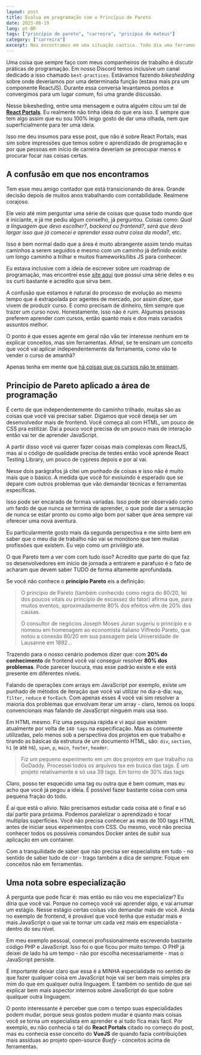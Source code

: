 ```yaml
---
layout: post
title: Evolua em programação com o Princípio de Pareto
date: 2023-06-19
lang: pt-BR
tags: ["princípio de pareto", "carreira", "pricípio de mateus"]
category: ["carreira"]
excerpt: Nos encontramos em uma situação caótica. Todo dia uma ferramenta ou técnica nova que precisamos assimilar. Se organizar para aprender em meio a esse caos pode ser bem complicado, sobretudo quando estamos coma visão errada sobre o aprendizado. Nesse post vamos diminuir o caos e por a cabeça no lugar para aprender bem e de forma consistente.
---
```


Uma coisa que sempre faço com meus companheiros de trabalho é discutir práticas de programação. Em nosso Discord temos inclusive um canal dedicado a isso chamado `best-practices`. Estávamos fazendo _bikeshedding_ sobre onde deveríamos por uma determinada função (estava mais pra um componente ReactJS). Durante essa conversa levantamos pontos e convergimos para um lugar comum, foi uma grande discussão.

Nesse bikesheding, entre uma mensagem e outra alguém citou um tal de <a target="_blank" href="https://react.dev/reference/react-dom/createPortal">**React Portals**</a>. Eu realmente não tinha ideia do que era isso. E sempre que tem algo assim que eu sou 100% leigo gosto de dar uma olhada, nem que superficialmente para ter uma ideia.

Isso me deu insumos para esse post, que não é sobre React Portals, mas sim sobre impressões que temos sobre o aprendizado de programação e por que pessoas em início de carreira deveriam se preocupar menos e procurar focar nas coisas certas.

## A confusão em que nos encontramos

Tem esse meu amigo contador que está transicionando de área. Grande decisão depois de muitos anos trabalhando com
contabilidade. Realmene corajoso.

Ele veio até mim perguntar uma série de coisas que quase todo mundo que é iniciante, e já me pediu algum conselho,  já
perguntou. Coisas como: _Qual a linguagem que devo escolher?_, _backend ou frontend?_, _será que devo largar isso que já
comecei e aprender essa outra coisa da moda?_, etc.

Isso é bem normal dado que a área é muito abrangente assim tendo muitas caminhos a serem seguidos e mesmo com um
caminho já definido existe um longo caminho a trilhar e muitos frameworks/libs JS para conhecer.

Eu estava inclusive com a ideia de escrever sobre um roadmap de programação, mas encontrei esse <a target="_blank" href="https://roadmap.sh/">site aqui</a> que
possui uma série deles e eu os curti bastante e acredito que sirva bem.

A confusão que estamos é natural do processo de evolução ao mesmo tempo que é extrapolada por agentes de mercado, por
assim dizer, que vivem de produzir curso. E como precisam de dinheiro, têm sempre que trazer um curso novo.
Honestamente, isso não é ruim. Algumas pessoas preferem aprender com cursos, então quanto mais e dos mais variados
assuntos melhor.

O ponto é que esses agente em geral não vão ter interesse nenhum em te explicar conceitos, mas sim ferramentas. Afinal,
se te ensinam um conceito que você vai aplicar independentemente da ferramenta, como vão te vender o curso de amanhã?

Apenas tenha em mente que <a target="_blank" href="https://codesilva.github.io/carreira/cursos/linguagens%20de%20programa%C3%A7%C3%A3o/2023/07/08/qualidades-que-os-cursos-deveriam-ter.html">há coisas que os cursos não te ensinam</a>.

## Princípio de Pareto aplicado a área de programação

É certo de que independentemente do caminho trilhado, muitas são as coisas que você vai precisar saber. Digamos que você
deseja ser um desenvolvedor mais de frontend. Você começa ali com HTML, um pouco de CSS pra estilizar. Daí a pouco você
precisa de um pouco mais de interação então vai ter de aprender JavaScript.

A partir disso você vai querer fazer coisas mais complexas com ReactJS, mas aí o código de qualidade precisa de testes
então você aprende React Testing Library, um pouco de cypress depois e por aí vai.

Nesse dois parágrafos já citei um punhado de coisas e isso não é muito mais que o básico. A medida que você for
evoluindo é esperado que se depare com outros problemas que vão demandar técnicas e ferramentas específicas.

Isso pode ser encarado de formas variadas. Isso pode ser observado como um fardo de que nunca se termina de aprender,
o que pode dar a sensação de nunca se estar pronto ou como algo bom por saber que área sempre vai oferecer uma nova aventura.

Eu particularmente gosto mais da segunda perspectiva e me sinto bem em saber que o meu dia de trabalho não vai se
monótono que tem muitas profissões que existem. Eu vejo como um privilégio até.

O que Pareto tem a ver com com tudo isso? Acredito que parte do que faz os desenvolvedores em início de jornada
a entrarem e parafuso é o fato de acharam que devem saber TUDO de forma altamente aprofundada.

Se você não conhece o **princípio Pareto** eis a definição:

> O princípio de Pareto (também conhecido como regra do 80/20, lei dos poucos vitais ou princípio de escassez do fator) afirma que, para muitos eventos, aproximadamente 80% dos efeitos vêm de 20% das causas.
>
>
> O consultor de negócios Joseph Moses Juran sugeriu o princípio e o nomeou em homenagem ao economista italiano Vilfredo Pareto, que notou a conexão 80/20 em sua passagem pela Universidade de Lausanne em 1892...

Trazendo para o nosso cenário podemos dizer que: com **20% do conhecimento** de frontend você vai conseguir resolver **80% dos problemas**. Pode parecer loucura, mas esse padrão existe e ele está presente em diferentes níveis.

Falando de operações com arrays em JavaScript por exemplo, existe um punhado de métodos de iteração que você vai utilizar
no dia-a-dia: `map`, `filter`, `reduce` e `forEach`. Com apenas esses 4 você vai sim resolver a maioria dos problemas
que envolvam iterar um array - claro, temos os loops convencionais mas falando de JavaScript ninguém mais usa isso.

Em HTML mesmo. Fiz uma pesquisa rápida e vi aqui que existem atualmente por volta de `140 tags` na especificação. Mas as
comumente utilizadas, pelo menos sob a perspectiva dos projetos em que trabalho e tirando as básicas da estrutura de um
documento HTML, são: `div`, `section`, `h1` (e até `h6`),
`span`, `p`, `main`, `footer`, `header`.

> Fiz um pequeno experimento em um dos projetos em que trabalho na GoDaddy. Processei todos os arquivos tsx em busca das
> tags. É um projeto relativamente e só usa 39 tags. Em torno de 30% das tags

Claro, posso ter esquecido uma tag ou outra que é bem comum, mas eu acho que você já pegou a ideia. É possível fazer
bastante coisa com uma pequena fração do todo.

É aí que está o alívio. Não precisamos estudar cada coisa até o final e só daí partir para próxima. Podemos
paralelizar o aprendizado e tocar multiplas superfícies. Você não precisa conhecer as mais de 100 tags HTML antes de
iniciar seus experimentos com CSS. Ou mesmo, você não precisa conhecer todos os possíveis comandos Docker antes de subir
sua aplicação em um container.

Com a tranquilidade de saber que não precisa ser especialista em tudo - no sentido de saber tudo de cor - trago também
a dica de sempre: Foque em conceitos não em ferramentas.

## Uma nota sobre especialização

A pergunta que pode ficar é: mas então eu não vou me especializar? Eu diria que você vai. Porque no começo você vai
aprender algo, e vai arrumar um estágio. Nesse estágio certas coisas vão demandar mais de você. Ainda no exemplo de
frontend, é provável que você tenha que estudar mais e mais JavaScript o que vai te tornar um cada vez mais em especialista - dentro do seu nível.

Em meu exemplo pessoal, comecei profissionalmente escrevendo bastante código PHP e JavaScript. Isso foi o que ficou por
muito tempo. O PHP já deixei de lado há um tempo - não por escolha necessariamente - mas o JavaScript persiste.

É importante deixar claro que essa é a MINHA especialidade no sentido de que fazer qualquer coisa em JavaScript hoje vai
ser bem mais simples pra mim do que em qualquer outra linguagem. E também no sentido de que sei explicar bem mais
aspector internos sobre JavaScript do que sobre qualquer outra linguagem.

O ponto interessante é perceber que com o tempo suas especialidades podem mudar, porque seus gostos podem mudar e quanto
mais coisas você se torna um especialista em aprender e aí tudo fica mais fácil. Por exemplo, eu não conhecia o tal do
**React Portals** citado no começo do post, mas eu conhecia esse conceito do **VueJS** de quando fazia contribuições
mais assíduas ao projeto open-source _Buefy_ - conceitos acima de ferramentas.

